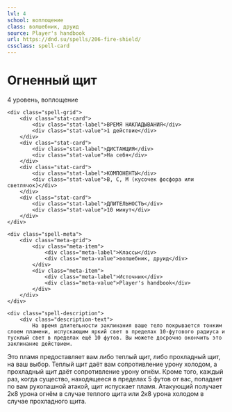 ```yaml
---
lvl: 4
school: воплощение
class: волшебник, друид
source: Player's handbook
url: https://dnd.su/spells/206-fire-shield/
cssclass: spell-card
---
```


<div class="spell-container">
    <div class="spell-header">
        <h1 class="spell-name">Огненный щит</h1>
        <div class="spell-level">4 уровень, воплощение</div>
    </div>
    
    <div class="spell-grid">
        <div class="stat-card">
            <div class="stat-label">ВРЕМЯ НАКЛАДЫВАНИЯ</div>
            <div class="stat-value">1 действие</div>
        </div>
        <div class="stat-card">
            <div class="stat-label">ДИСТАНЦИЯ</div>
            <div class="stat-value">На себя</div>
        </div>
        <div class="stat-card">
            <div class="stat-label">КОМПОНЕНТЫ</div>
            <div class="stat-value">В, С, М (кусочек фосфора или светлячок)</div>
        </div>
        <div class="stat-card">
            <div class="stat-label">ДЛИТЕЛЬНОСТЬ</div>
            <div class="stat-value">10 минут</div>
        </div>
    </div>
    
    <div class="spell-meta">
        <div class="meta-grid">
            <div class="meta-item">
                <div class="meta-label">Классы</div>
                <div class="meta-value">волшебник, друид</div>
            </div>
            <div class="meta-item">
                <div class="meta-label">Источник</div>
                <div class="meta-value">Player's handbook</div>
            </div>
        </div>
    </div>
    
    <div class="spell-description">
        <div class="description-text">
            На время длительности заклинания ваше тело покрывается тонким слоем пламени, испускающим яркий свет в пределах 10-футового радиуса и тусклый свет в пределах ещё 10 футов. Вы можете досрочно окончить это заклинание действием.
Это пламя предоставляет вам либо теплый щит, либо прохладный щит, на ваш выбор. Теплый щит даёт вам сопротивление урону холодом, а прохладный щит даёт сопротивление урону огнём.
Кроме того, каждый раз, когда существо, находящееся в пределах 5 футов от вас, попадает по вам рукопашной атакой, щит испускает пламя. Атакующий получает 2к8 урона огнём в случае теплого щита или 2к8 урона холодом в случае прохладного щита.
        </div>
    </div>
</div>